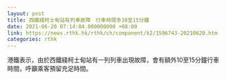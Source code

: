 ```yaml
---
layout: post
title: 西鐵綫柯士甸站有列車故障　行車時間多10至15分鐘
date: 2021-06-20 07:14:04.000000000 +08:00
link: https://news.rthk.hk/rthk/ch/component/k2/1596743-20210620.htm
categories: rthk
---
```


港鐵表示，由於西鐵綫柯士甸站有一列列車出現故障，會有額外10至15分鐘行車時間，呼籲乘客預留充足時間。
